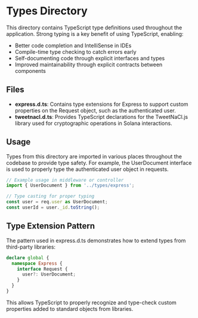 # Types Directory

This directory contains TypeScript type definitions used throughout the application. Strong typing is a key benefit of using TypeScript, enabling:

- Better code completion and IntelliSense in IDEs
- Compile-time type checking to catch errors early
- Self-documenting code through explicit interfaces and types
- Improved maintainability through explicit contracts between components

## Files

- **express.d.ts**: Contains type extensions for Express to support custom properties on the Request object, such as the authenticated user.
- **tweetnacl.d.ts**: Provides TypeScript declarations for the TweetNaCl.js library used for cryptographic operations in Solana interactions.

## Usage

Types from this directory are imported in various places throughout the codebase to provide type safety. For example, the UserDocument interface is used to properly type the authenticated user object in requests.

```typescript
// Example usage in middleware or controller
import { UserDocument } from '../types/express';

// Type casting for proper typing
const user = req.user as UserDocument;
const userId = user._id.toString();
```

## Type Extension Pattern

The pattern used in express.d.ts demonstrates how to extend types from third-party libraries:

```typescript
declare global {
  namespace Express {
    interface Request {
      user?: UserDocument;
    }
  }
}
```

This allows TypeScript to properly recognize and type-check custom properties added to standard objects from libraries. 